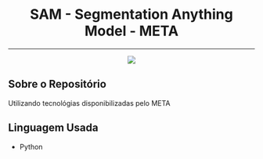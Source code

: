 <h1 align="center">SAM - Segmentation Anything Model - META</h1>
<hr>
<p align="center">
<img src="http://img.shields.io/static/v1?label=STATUS&message=FINALIZADO&color=GREEN&style=for-the-badge"/>
</p>


<h2>Sobre o Repositório</h2>
<p>Utilizando tecnológias disponibilizadas pelo META</p>


<h2>Linguagem Usada</h2>
<ul>
    <li>Python</li>
</ul>
